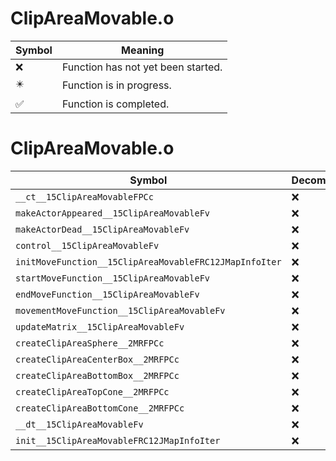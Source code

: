 # ClipAreaMovable.o
| Symbol | Meaning 
| ------------- | ------------- 
| :x: | Function has not yet been started. 
| :eight_pointed_black_star: | Function is in progress. 
| :white_check_mark: | Function is completed. 


# ClipAreaMovable.o
| Symbol | Decompiled? |
| ------------- | ------------- |
| `__ct__15ClipAreaMovableFPCc` | :x: |
| `makeActorAppeared__15ClipAreaMovableFv` | :x: |
| `makeActorDead__15ClipAreaMovableFv` | :x: |
| `control__15ClipAreaMovableFv` | :x: |
| `initMoveFunction__15ClipAreaMovableFRC12JMapInfoIter` | :x: |
| `startMoveFunction__15ClipAreaMovableFv` | :x: |
| `endMoveFunction__15ClipAreaMovableFv` | :x: |
| `movementMoveFunction__15ClipAreaMovableFv` | :x: |
| `updateMatrix__15ClipAreaMovableFv` | :x: |
| `createClipAreaSphere__2MRFPCc` | :x: |
| `createClipAreaCenterBox__2MRFPCc` | :x: |
| `createClipAreaBottomBox__2MRFPCc` | :x: |
| `createClipAreaTopCone__2MRFPCc` | :x: |
| `createClipAreaBottomCone__2MRFPCc` | :x: |
| `__dt__15ClipAreaMovableFv` | :x: |
| `init__15ClipAreaMovableFRC12JMapInfoIter` | :x: |
